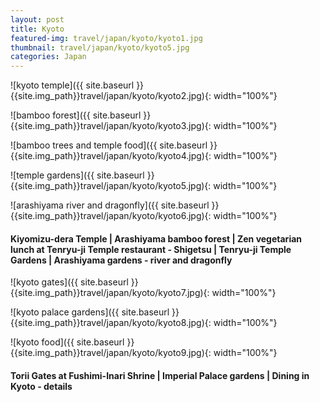 ```yaml
---
layout: post
title: Kyoto
featured-img: travel/japan/kyoto/kyoto1.jpg
thumbnail: travel/japan/kyoto/kyoto5.jpg
categories: Japan
---
```


![kyoto temple]({{ site.baseurl }}{{site.img_path}}travel/japan/kyoto/kyoto2.jpg){: width="100%"}

![bamboo forest]({{ site.baseurl }}{{site.img_path}}travel/japan/kyoto/kyoto3.jpg){: width="100%"}

![bamboo trees and temple food]({{ site.baseurl }}{{site.img_path}}travel/japan/kyoto/kyoto4.jpg){: width="100%"}

![temple gardens]({{ site.baseurl }}{{site.img_path}}travel/japan/kyoto/kyoto5.jpg){: width="100%"}

![arashiyama river and dragonfly]({{ site.baseurl }}{{site.img_path}}travel/japan/kyoto/kyoto6.jpg){: width="100%"}

#### Kiyomizu-dera Temple | Arashiyama bamboo forest | Zen vegetarian lunch at Tenryu-ji Temple restaurant - Shigetsu | Tenryu-ji Temple Gardens | Arashiyama gardens - river and dragonfly

![kyoto gates]({{ site.baseurl }}{{site.img_path}}travel/japan/kyoto/kyoto7.jpg){: width="100%"}

![kyoto palace gardens]({{ site.baseurl }}{{site.img_path}}travel/japan/kyoto/kyoto8.jpg){: width="100%"}

![kyoto food]({{ site.baseurl }}{{site.img_path}}travel/japan/kyoto/kyoto9.jpg){: width="100%"}

#### Torii Gates at Fushimi-Inari Shrine | Imperial Palace gardens | Dining in Kyoto - details
